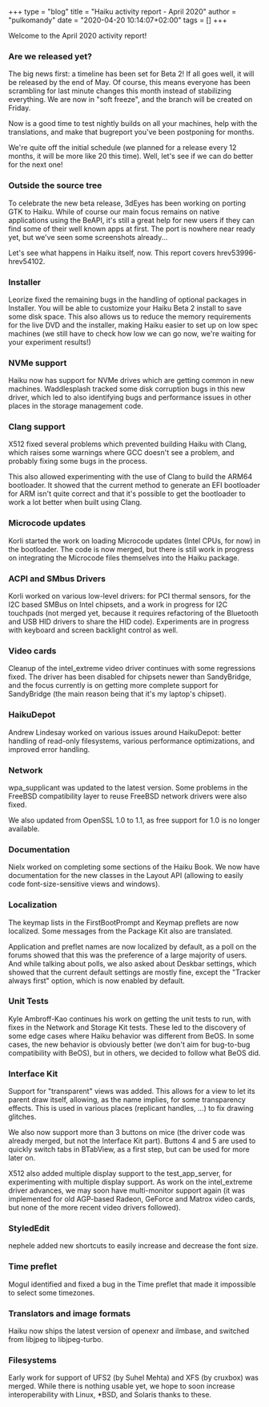 +++
type = "blog"
title = "Haiku activity report - April 2020"
author = "pulkomandy"
date = "2020-04-20 10:14:07+02:00"
tags = []
+++

Welcome to the April 2020 activity report!

<h3>Are we released yet?</h3>

The big news first: a timeline has been set for Beta 2! If all goes well, it will
be released by the end of May. Of course, this means everyone has been scrambling
for last minute changes this month instead of stabilizing everything. We are now
in "soft freeze", and the branch will be created on Friday.

Now is a good time to test nightly builds on all your machines, help with the
translations, and make that bugreport you've been postponing for months.

We're quite off the initial schedule (we planned for a release every 12 months,
it will be more like 20 this time). Well, let's see if we can do better for the
next one!

<h3>Outside the source tree</h3>

To celebrate the new beta release, 3dEyes has been working on porting GTK
to Haiku. While of course our main focus remains on native applications using the
BeAPI, it's still a great help for new users if they can find some of their well
known apps at first. The port is nowhere near ready yet, but we've seen some
screenshots already...

Let's see what happens in Haiku itself, now. This report covers hrev53996-hrev54102.

<h3>Installer</h3>

Leorize fixed the remaining bugs in the handling of optional packages in Installer.
You will be able to customize your Haiku Beta 2 install to save some disk space.
This also allows us to reduce the memory requirements for the live DVD and the
installer, making Haiku easier to set up on low spec machines (we still have to
check how low we can go now, we're waiting for your experiment results!)

<h3>NVMe support</h3>

Haiku now has support for NVMe drives which are getting common in new machines.
Waddlesplash tracked some disk corruption bugs in this new driver, which led
to also identifying bugs and performance issues in other places in the storage
management code. 

<h3>Clang support</h3>

X512 fixed several problems which prevented building Haiku with Clang, which
raises some warnings where GCC doesn't see a problem, and probably fixing some
bugs in the process.

This also allowed experimenting with the use of Clang to build the ARM64 bootloader.
It showed that the current method to generate an EFI bootloader for ARM isn't
quite correct and that it's possible to get the bootloader to work a lot
better when built using Clang.

<h3>Microcode updates</h3>

Korli started the work on loading Microcode updates (Intel CPUs, for now)
in the bootloader. The code is now merged, but there is still work in
progress on integrating the Microcode files themselves into the Haiku package.

<h3>ACPI and SMbus Drivers</h3>

Korli worked on various low-level drivers: for PCI thermal sensors, for the I2C
based SMBus on Intel chipsets, and a work in progress for I2C touchpads (not
merged yet, because it requires refactoring of the Bluetooth and USB HID drivers
to share the HID code). Experiments are in progress with keyboard and screen
backlight control as well.

<h3>Video cards</h3>

Cleanup of the intel_extreme video driver continues with some regressions fixed.
The driver has been disabled for chipsets newer than SandyBridge, and the focus
currently is on getting more complete support for SandyBridge (the main reason
being that it's my laptop's chipset).

<h3>HaikuDepot</h3>

Andrew Lindesay worked on various issues around HaikuDepot: better handling of
read-only filesystems, various performance optimizations, and improved error handling.


<h3>Network</h3>

wpa_supplicant was updated to the latest version. Some problems in the FreeBSD
compatibility layer to reuse FreeBSD network drivers were also fixed.

We also updated from OpenSSL 1.0 to 1.1, as free support for 1.0 is no longer
available.

<h3>Documentation</h3>

Nielx worked on completing some sections of the Haiku Book. We now have documentation
for the new classes in the Layout API (allowing to easily code font-size-sensitive
views and windows).

<h3>Localization</h3>

The keymap lists in the FirstBootPrompt and Keymap preflets are now localized.
Some messages from the Package Kit also are translated.

Application and preflet names are now localized by default, as a poll on
the forums showed that this was the preference of a large majority of users.
And while talking about polls, we also asked about Deskbar settings, which
showed that the current default settings are mostly fine, except the
"Tracker always first" option, which is now enabled by default.

<h3>Unit Tests</h3>

Kyle Ambroff-Kao continues his work on getting the unit tests to run, with
fixes in the Network and Storage Kit tests. These led to the discovery of some
edge cases where Haiku behavior was different from BeOS. In some cases, the new
behavior is obviously better (we don't aim for bug-to-bug compatibility with
BeOS), but in others, we decided to follow what BeOS did.

<h3>Interface Kit</h3>

Support for "transparent" views was added. This allows for a view to let its parent
draw itself, allowing, as the name implies, for some transparency effects. This
is used in various places (replicant handles, ...) to fix drawing glitches.

We also now support more than 3 buttons on mice (the driver code was already
merged, but not the Interface Kit part). Buttons 4 and 5 are used to quickly
switch tabs in BTabView, as a first step, but can be used for more later on.

X512 also added multiple display support to the test_app_server, for experimenting
with multiple display support. As work on the intel_extreme driver advances,
we may soon have multi-monitor support again (it was implemented for old AGP-based
Radeon, GeForce and Matrox video cards, but none of the more recent video drivers
followed).

<h3>StyledEdit</h3>

nephele added new shortcuts to easily increase and decrease the font size.

<h3>Time preflet</h3>

Mogul identified and fixed a bug in the Time preflet that made it impossible
to select some timezones.

<h3>Translators and image formats</h3>

Haiku now ships the latest version of openexr and ilmbase, and switched from
libjpeg to libjpeg-turbo.

<h3>Filesystems</h3>

Early work for support of UFS2 (by Suhel Mehta) and XFS (by cruxbox) was merged.
While there is nothing usable yet, we hope to soon increase interoperability
with Linux, *BSD, and Solaris thanks to these.
